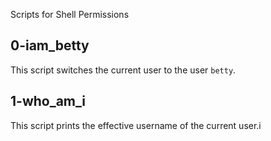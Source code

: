 Scripts for Shell Permissions
## 0-iam_betty
This script switches the current user to the user `betty`.
## 1-who_am_i
This script prints the effective username of the current user.i
